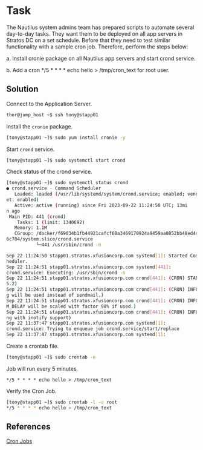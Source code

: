 # Task
The Nautilus system admins team has prepared scripts to automate several day-to-day tasks. They want them to be deployed on all app servers in Stratos DC on a set schedule. Before that they need to test similar functionality with a sample cron job. Therefore, perform the steps below:

a. Install cronie package on all Nautilus app servers and start crond service.

b. Add a cron */5 * * * * echo hello > /tmp/cron_text for root user.
## Solution
Connect to the Application Server.
```sh
thor@jump_host ~$ ssh tony@stapp01
```
Install the `cronie` package.
```sh
[tony@stapp01 ~]$ sudo yum install cronie -y
```

Start `crond` service.

```sh
[tony@stapp01 ~]$ sudo systemctl start crond
```

Check status of the crond service.

```sh
[tony@stapp01 ~]$ sudo systemctl status crond
● crond.service - Command Scheduler
   Loaded: loaded (/usr/lib/systemd/system/crond.service; enabled; vendor pres
et: enabled)
   Active: active (running) since Fri 2023-09-22 11:24:50 UTC; 13mi
n ago
 Main PID: 441 (crond)
    Tasks: 1 (limit: 1340692)
   Memory: 1.1M
   CGroup: /docker/f69034b1fb44921cafcf68a3469170924a9459aa0852bb48ed4db34e13c
6c704/system.slice/crond.service
           └─441 /usr/sbin/crond -n

Sep 22 11:24:50 stapp01.stratos.xfusioncorp.com systemd[1]: Started Command Sc
heduler.
Sep 22 11:24:51 stapp01.stratos.xfusioncorp.com systemd[441]: 
crond.service: Executing: /usr/sbin/crond -n
Sep 22 11:24:51 stapp01.stratos.xfusioncorp.com crond[441]: (CRON) STARTUP (1.
5.2)
Sep 22 11:24:51 stapp01.stratos.xfusioncorp.com crond[441]: (CRON) INFO (Syslo
g will be used instead of sendmail.)
Sep 22 11:24:51 stapp01.stratos.xfusioncorp.com crond[441]: (CRON) INFO (RANDO
M_DELAY will be scaled with factor 98% if used.)
Sep 22 11:24:51 stapp01.stratos.xfusioncorp.com crond[441]: (CRON) INFO (runni
ng with inotify support)
Sep 22 11:37:47 stapp01.stratos.xfusioncorp.com systemd[1]: 
crond.service: Trying to enqueue job crond.service/start/replace
Sep 22 11:37:47 stapp01.stratos.xfusioncorp.com systemd[1]:
```

Create a crontab file.
```sh
[tony@stapp01 ~]$ sudo crontab -e
```
Job will run every 5 minutes.
```
*/5 * * * * echo hello > /tmp/cron_text
```

Verify the Cron Job.

```sh
[tony@stapp01 ~]$ sudo crontab -l -u root
*/5 * * * * echo hello > /tmp/cron_text
```
## References

[Cron Jobs](https://www.cyberciti.biz/faq/how-do-i-add-jobs-to-cron-under-linux-or-unix-oses/)
